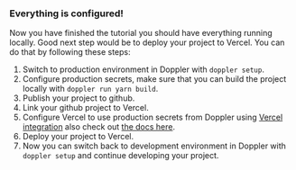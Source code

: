 ### Everything is configured!

Now you have finished the tutorial you should have everything running locally. Good next step would be to deploy your project to Vercel. You can do that by following these steps:

1. Switch to production environment in Doppler with `doppler setup`.
2. Configure production secrets, make sure that you can build the project locally with `doppler run yarn build`.
3. Publish your project to github.
4. Link your github project to Vercel.
5. Configure Vercel to use production secrets from Doppler using [Vercel integration](https://www.doppler.com/integrations/vercel) also check out [the docs here](https://docs.doppler.com/docs/vercel).
6. Deploy your project to Vercel.
7. Now you can switch back to development environment in Doppler with `doppler setup` and continue developing your project.
